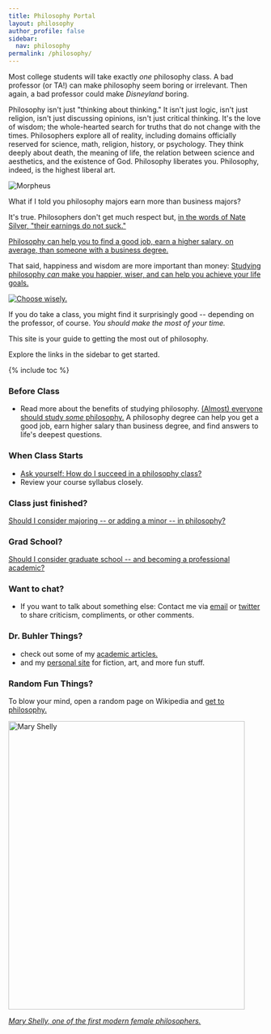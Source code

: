 ```yaml
---
title: Philosophy Portal
layout: philosophy
author_profile: false
sidebar:
  nav: philosophy
permalink: /philosophy/
--- 
```



Most college students will take exactly *one* philosophy class. A bad professor (or TA!) can make philosophy seem boring or irrelevant. Then again, a bad professor could make *Disneyland* boring. 

Philosophy isn't just "thinking about thinking." It isn't just logic, isn't just religion, isn't just discussing opinions, isn't just critical thinking. It's the love of wisdom; the whole-hearted search for truths that do not change with the times. Philosophers explore all of reality, including domains officially reserved for science, math, religion, history, or psychology. They think deeply about death, the meaning of life, the relation between science and aesthetics, and the existence of God. Philosophy liberates you. Philosophy, indeed, is the highest liberal art. 

![Morpheus](http://www.keithbuhler.com/images/morpheushd.jpg)

What if I told you philosophy majors earn more than business majors? 

It's true. Philosophers don't get much respect but, <a target="_blank" href="http://fivethirtyeight.com/features/philosophers-dont-get-much-respect-but-their-earnings-dont-suck/"> in the words of Nate Silver, "their earnings do not suck." </a>

[Philosophy can help you to find a good job, earn a higher salary, on average, than someone with a business degree.](/philosophy-3-major)

That said, happiness and wisdom are more important than money: [Studying philosophy _can_ make you happier, wiser, and can help you achieve your life goals.](/philosophy-3-major) 

<a target="_blank" href="http://www.keithbuhler.com/philosophy/"><img src="https://media.giphy.com/media/XG1TkmiJVuyJi/giphy.gif" alt="Choose wisely."> </a>

If you do take a class, you might find it surprisingly good -- depending on the professor, of course. *You should make the most of your time.*

This site is your guide to getting the most out of philosophy.

Explore the links in the sidebar to get started. 


{% include toc %}


### Before Class

- Read more about the benefits of studying philosophy. [(Almost) everyone should study *some* philosophy.](http://www.whystudyphilosophy.com) A philosophy degree can help you get a good job, earn higher salary than business degree, and find answers to life's deepest questions. 

### When Class Starts
- [Ask yourself: How do I succeed in a philosophy class?](/philosophy-class)
- Review your course syllabus closely. 


### Class just finished? 

[Should I consider majoring -- or adding a minor -- in philosophy?](/philosophy-3-major)


### Grad School?

[Should I consider graduate school -- and becoming a professional academic?](/philosophy-7-profession)

### Want to chat? 

- If you want to talk about something else: Contact me via [email](emailto:keith.buhler@uky.edu) or [twitter](https://twitter.com/Keith_Buhler) to share criticism, compliments, or other comments.

### Dr. Buhler Things? 
- check out some of my [academic articles.](https://uky.academia.edu/KeithBuhler)
- and my [personal site](/sandbox) for fiction, art, and more fun stuff. 


### Random Fun Things?

To blow your mind, open a random page on Wikipedia and [get to philosophy.](/wikipedia)


<a href="https://en.wikipedia.org/wiki/Mary_Wollstonecraft"> <img src="https://upload.wikimedia.org/wikipedia/commons/3/36/Mary_Wollstonecraft_by_John_Opie_(c._1797).jpg" alt="Mary Shelly" width="467" height="569"></a>

[*Mary Shelly, one of the first modern female philosophers.*](https://en.wikipedia.org/wiki/Mary_Wollstonecraft)